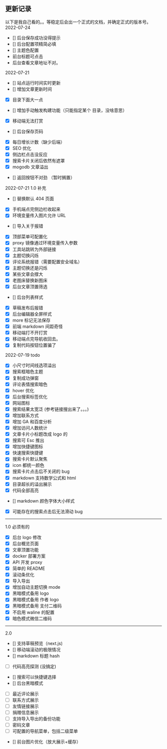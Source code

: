 ## 更新记录

以下是我自己看的。。等稳定后会出一个正式的文档，并确定正式的版本号。
2022-07-24

- [] 后台保存成功没得提示
- [] 后台配置项精简必填
- [] 主题色配置
- 前台标题可点击
- 后台查看文章地址不对。

2022-07-21

- [] 站点运行时间实时更新
- [] 增加文章更新时间
- [x] 目录下面大一点
- [] 增加手动触发构建功能（只能指定某个 目录，没啥意思）
- [x] 移动端无法打赏
- [] 后台保存页码
- [x] 每日增长计数（缺少后端）
- [x] SEO 优化
- [x] 侧边栏点击没反应
- [x] 搜索卡片关闭后依然有遮罩
- [x] mogodb 文章溢出
- [] 返回按钮不对劲 （暂时搁置）

2022-07-21 1.0 补充

- [] 替换默认 404 页面
- [x] 手机端点完侧边栏收起来
- [x] 环境变量传入图片允许 URL
- [] 导入关于报错
- [x] 顶部菜单可配置化
- [x] proxy 镜像通过环境变量传入参数
- [x] 工具站跳转为外部链接
- [x] 主题切换闪烁
- [x] 评论系统报错（需要配置安全域名）
- [x] 主题切换还是闪烁
- [x] 某些文章会撑大
- [x] 老图床替换新图床
- [x] 后台文章顶置筛选
- [] 后台列表样式
- [x] 草稿发布后报错
- [x] 后台编辑器全屏样式
- [x] more 标记无法保存
- [x] 前端 markdown 间距奇怪
- [x] 移动端打不开打赏
- [x] 移动端点完导航收回去。
- [x] 复制代码按钮位置骗了

2022-07-19 todo

- [x] 小尺寸时间线选项溢出
- [x] 搜索框暗色主题
- [x] 复制成功弹窗
- [x] 评论表情搜索暗色
- [x] hover 优化
- [x] 后台搜索标签优化
- [x] 网站图标
- [x] 搜索结果太宽泛 (参考链接搜出来了。。。)
- [x] 增加联系方式
- [x] 增加 GA 和百度分析
- [x] 增加访问人数统计
- [x] 文章卡片小标题改成 logo 的
- [x] 搜索可 Esc 推出
- [x] 增加快捷键图标
- [x] 快速搜索快捷键
- [x] 搜索卡片默认聚焦
- [x] icon 都统一颜色
- [x] 搜索卡片点击后不关闭的 bug
- [x] markdown 支持数学公式和 html
- [x] 目录超长的溢出展示
- [x] 代码全部高亮

- [] markdown 颜色字体大小样式
- [x] 可能存在的搜索点击后无法滑动 bug

---

1.0 必须有的

- [x] 后台 logo 修改
- [x] 后台概览页面
- [x] 文章顶置功能
- [x] docker 部署方案
- [x] API 开发 proxy
- [x] 简单的 README
- [x] 滚动条优化
- [x] 导入导出
- [x] 增加自动主题切换 mode
- [x] 黑暗模式备用 logo
- [x] 黑暗模式备用 作者 logo
- [x] 黑暗模式备用 支付二维码
- [x] 不启用 waline 的配置
- [x] 暗色模式微信二维码

---

2.0

- [] 支持草稿预览（next.js)
- [] 移动端滚动的极限情况
- [] markdown 标题 hash
- [ ] 代码高亮探测 (没搞定)
- [] 搜索可以快捷键选择
- [] 后台黑暗模式
- [ ] 最近评论展示
- [ ] 联系方式展示
- [ ] 友情链接展示
- [ ] 捐赠信息展示
- [ ] 支持导入导出的备份功能
- [ ] 密码文章
- [ ] 可配置的导航菜单，包括二级菜单
- [] 前台图片优化（放大展示+缓存）
